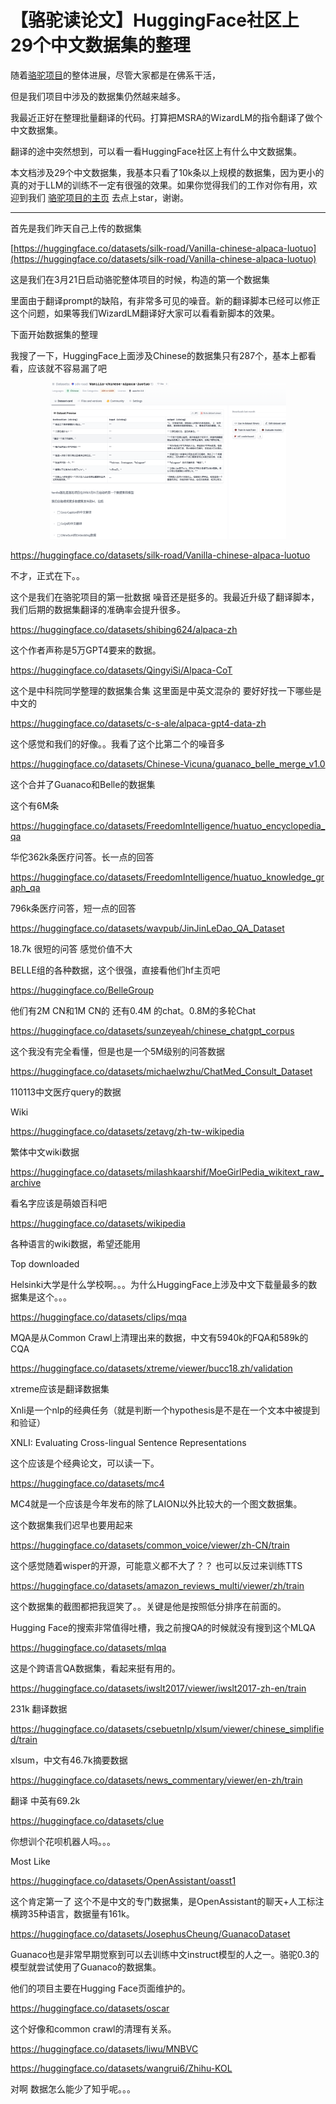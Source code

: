 # 【骆驼读论文】HuggingFace社区上 29个中文数据集的整理

随着[骆驼项目](https://github.com/LC1332/Luotuo-Chinese-LLM)的整体进展，尽管大家都是在佛系干活，

但是我们项目中涉及的数据集仍然越来越多。

我最近正好在整理批量翻译的代码。打算把MSRA的WizardLM的指令翻译了做个中文数据集。

翻译的途中突然想到，可以看一看HuggingFace社区上有什么中文数据集。

本文档涉及29个中文数据集，我基本只看了10k条以上规模的数据集，因为更小的真的对于LLM的训练不一定有很强的效果。如果你觉得我们的工作对你有用，欢迎到我们 [骆驼项目的主页](https://github.com/LC1332/Luotuo-Chinese-LLM) 去点上star，谢谢。

---

首先是我们昨天自己上传的数据集

[https://huggingface.co/datasets/silk-road/Vanilla-chinese-alpaca-luotuo](https://huggingface.co/datasets/silk-road/Vanilla-chinese-alpaca-luotuo)

这是我们在3月21日启动骆驼整体项目的时候，构造的第一个数据集

里面由于翻译prompt的缺陷，有非常多可见的噪音。新的翻译脚本已经可以修正这个问题，如果等我们WizardLM翻译好大家可以看看新脚本的效果。

下面开始数据集的整理

我搜了一下，HuggingFace上面涉及Chinese的数据集只有287个，基本上都看看，应该就不容易漏了吧



 <p align="center">
    <img src="images/image001.png" height="250">
</p>


https://huggingface.co/datasets/silk-road/Vanilla-chinese-alpaca-luotuo

不才，正式在下。。

这个是我们在骆驼项目的第一批数据 噪音还是挺多的。我最近升级了翻译脚本，我们后期的数据集翻译的准确率会提升很多。

https://huggingface.co/datasets/shibing624/alpaca-zh

这个作者声称是5万GPT4要来的数据。

https://huggingface.co/datasets/QingyiSi/Alpaca-CoT

这个是中科院同学整理的数据集合集
这里面是中英文混杂的 要好好找一下哪些是中文的

https://huggingface.co/datasets/c-s-ale/alpaca-gpt4-data-zh

这个感觉和我们的好像。。我看了这个比第二个的噪音多



https://huggingface.co/datasets/Chinese-Vicuna/guanaco_belle_merge_v1.0

这个合并了Guanaco和Belle的数据集

 

这个有6M条


 
https://huggingface.co/datasets/FreedomIntelligence/huatuo_encyclopedia_qa

华佗362k条医疗问答。长一点的回答

https://huggingface.co/datasets/FreedomIntelligence/huatuo_knowledge_graph_qa

796k条医疗问答，短一点的回答

https://huggingface.co/datasets/wavpub/JinJinLeDao_QA_Dataset

18.7k 很短的问答 感觉价值不大




 

BELLE组的各种数据，这个很强，直接看他们hf主页吧

https://huggingface.co/BelleGroup

他们有2M CN和1M CN的 还有0.4M 的chat。0.8M的多轮Chat



https://huggingface.co/datasets/sunzeyeah/chinese_chatgpt_corpus

这个我没有完全看懂，但是也是一个5M级别的问答数据

 


https://huggingface.co/datasets/michaelwzhu/ChatMed_Consult_Dataset

110113中文医疗query的数据

 


Wiki

https://huggingface.co/datasets/zetavg/zh-tw-wikipedia

繁体中文wiki数据

https://huggingface.co/datasets/milashkaarshif/MoeGirlPedia_wikitext_raw_archive

看名字应该是萌娘百科吧

https://huggingface.co/datasets/wikipedia

各种语言的wiki数据，希望还能用


Top downloaded

 

Helsinki大学是什么学校啊。。。为什么HuggingFace上涉及中文下载量最多的数据集是这个。。。

https://huggingface.co/datasets/clips/mqa

MQA是从Common Crawl上清理出来的数据，中文有5940k的FQA和589k的CQA


 

https://huggingface.co/datasets/xtreme/viewer/bucc18.zh/validation

xtreme应该是翻译数据集

 

Xnli是一个nlp的经典任务（就是判断一个hypothesis是不是在一个文本中被提到和验证）

XNLI: Evaluating Cross-lingual Sentence Representations

这个应该是个经典论文，可以读一下。

 
https://huggingface.co/datasets/mc4

MC4就是一个应该是今年发布的除了LAION以外比较大的一个图文数据集。

这个数据集我们迟早也要用起来

 

https://huggingface.co/datasets/common_voice/viewer/zh-CN/train

这个感觉随着wisper的开源，可能意义都不大了？？
也可以反过来训练TTS


 

https://huggingface.co/datasets/amazon_reviews_multi/viewer/zh/train

这个数据集的截图都把我逗笑了。。关键是他是按照低分排序在前面的。

 

Hugging Face的搜索非常值得吐槽，我之前搜QA的时候就没有搜到这个MLQA

https://huggingface.co/datasets/mlqa


这是个跨语言QA数据集，看起来挺有用的。


https://huggingface.co/datasets/iwslt2017/viewer/iwslt2017-zh-en/train

231k 翻译数据


 

https://huggingface.co/datasets/csebuetnlp/xlsum/viewer/chinese_simplified/train

xlsum，中文有46.7k摘要数据


https://huggingface.co/datasets/news_commentary/viewer/en-zh/train

翻译 中英有69.2k


https://huggingface.co/datasets/clue

 

你想训个花呗机器人吗。。。


Most Like

 

https://huggingface.co/datasets/OpenAssistant/oasst1

这个肯定第一了 这个不是中文的专门数据集，是OpenAssistant的聊天+人工标注 横跨35种语言，数据量有161k。

https://huggingface.co/datasets/JosephusCheung/GuanacoDataset

Guanaco也是非常早期觉察到可以去训练中文instruct模型的人之一。骆驼0.3的模型就尝试使用了Guanaco的数据集。

他们的项目主要在Hugging Face页面维护的。


 


https://huggingface.co/datasets/oscar

这个好像和common crawl的清理有关系。



https://huggingface.co/datasets/liwu/MNBVC

 


https://huggingface.co/datasets/wangrui6/Zhihu-KOL

对啊 数据怎么能少了知乎呢。。。

